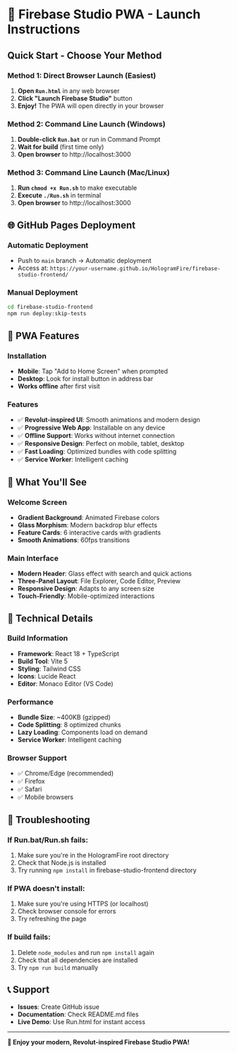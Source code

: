 # 🚀 Firebase Studio PWA - Launch Instructions

## Quick Start - Choose Your Method

### Method 1: Direct Browser Launch (Easiest)
1. **Open `Run.html`** in any web browser
2. **Click "Launch Firebase Studio"** button
3. **Enjoy!** The PWA will open directly in your browser

### Method 2: Command Line Launch (Windows)
1. **Double-click `Run.bat`** or run in Command Prompt
2. **Wait for build** (first time only)
3. **Open browser** to http://localhost:3000

### Method 3: Command Line Launch (Mac/Linux)
1. **Run `chmod +x Run.sh`** to make executable
2. **Execute `./Run.sh`** in terminal
3. **Open browser** to http://localhost:3000

## 🌐 GitHub Pages Deployment

### Automatic Deployment
- Push to `main` branch → Automatic deployment
- Access at: `https://your-username.github.io/HologramFire/firebase-studio-frontend/`

### Manual Deployment
```bash
cd firebase-studio-frontend
npm run deploy:skip-tests
```

## 📱 PWA Features

### Installation
- **Mobile**: Tap "Add to Home Screen" when prompted
- **Desktop**: Look for install button in address bar
- **Works offline** after first visit

### Features
- ✅ **Revolut-inspired UI**: Smooth animations and modern design
- ✅ **Progressive Web App**: Installable on any device
- ✅ **Offline Support**: Works without internet connection
- ✅ **Responsive Design**: Perfect on mobile, tablet, desktop
- ✅ **Fast Loading**: Optimized bundles with code splitting
- ✅ **Service Worker**: Intelligent caching

## 🎨 What You'll See

### Welcome Screen
- **Gradient Background**: Animated Firebase colors
- **Glass Morphism**: Modern backdrop blur effects
- **Feature Cards**: 6 interactive cards with gradients
- **Smooth Animations**: 60fps transitions

### Main Interface
- **Modern Header**: Glass effect with search and quick actions
- **Three-Panel Layout**: File Explorer, Code Editor, Preview
- **Responsive Design**: Adapts to any screen size
- **Touch-Friendly**: Mobile-optimized interactions

## 🔧 Technical Details

### Build Information
- **Framework**: React 18 + TypeScript
- **Build Tool**: Vite 5
- **Styling**: Tailwind CSS
- **Icons**: Lucide React
- **Editor**: Monaco Editor (VS Code)

### Performance
- **Bundle Size**: ~400KB (gzipped)
- **Code Splitting**: 8 optimized chunks
- **Lazy Loading**: Components load on demand
- **Service Worker**: Intelligent caching

### Browser Support
- ✅ Chrome/Edge (recommended)
- ✅ Firefox
- ✅ Safari
- ✅ Mobile browsers

## 🚨 Troubleshooting

### If Run.bat/Run.sh fails:
1. Make sure you're in the HologramFire root directory
2. Check that Node.js is installed
3. Try running `npm install` in firebase-studio-frontend directory

### If PWA doesn't install:
1. Make sure you're using HTTPS (or localhost)
2. Check browser console for errors
3. Try refreshing the page

### If build fails:
1. Delete `node_modules` and run `npm install` again
2. Check that all dependencies are installed
3. Try `npm run build` manually

## 📞 Support

- **Issues**: Create GitHub issue
- **Documentation**: Check README.md files
- **Live Demo**: Use Run.html for instant access

---

**🎉 Enjoy your modern, Revolut-inspired Firebase Studio PWA!**
